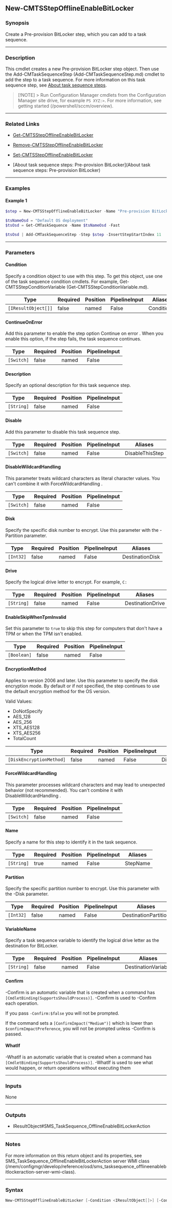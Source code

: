 New-CMTSStepOfflineEnableBitLocker
----------------------------------




### Synopsis
Create a Pre-provision BitLocker step, which you can add to a task sequence.



---


### Description

This cmdlet creates a new Pre-provision BitLocker step object. Then use the Add-CMTaskSequenceStep (Add-CMTaskSequenceStep.md) cmdlet to add the step to a task sequence. For more information on this task sequence step, see [About task sequence steps](/mem/configmgr/osd/understand/task-sequence-steps#BKMK_PreProvisionBitLocker).



> [!NOTE] > Run Configuration Manager cmdlets from the Configuration Manager site drive, for example `PS XYZ:>`. For more information, see getting started (/powershell/sccm/overview).



---


### Related Links
* [Get-CMTSStepOfflineEnableBitLocker](Get-CMTSStepOfflineEnableBitLocker)



* [Remove-CMTSStepOfflineEnableBitLocker](Remove-CMTSStepOfflineEnableBitLocker)



* [Set-CMTSStepOfflineEnableBitLocker](Set-CMTSStepOfflineEnableBitLocker)



* [About task sequence steps: Pre-provision BitLocker](About task sequence steps: Pre-provision BitLocker)





---


### Examples
#### Example 1
```PowerShell
$step = New-CMTSStepOfflineEnableBitLocker -Name "Pre-provision BitLocker" -Drive "C:" -EncryptionMethod AES_256 -EnableSkipWhenTpmInvalid $false

$tsNameOsd = "Default OS deployment"
$tsOsd = Get-CMTaskSequence -Name $tsNameOsd -Fast

$tsOsd | Add-CMTaskSequenceStep -Step $step -InsertStepStartIndex 11
```



---


### Parameters
#### **Condition**

Specify a condition object to use with this step. To get this object, use one of the task sequence condition cmdlets. For example, Get-CMTSStepConditionVariable (Get-CMTSStepConditionVariable.md).






|Type               |Required|Position|PipelineInput|Aliases   |
|-------------------|--------|--------|-------------|----------|
|`[IResultObject[]]`|false   |named   |False        |Conditions|



#### **ContinueOnError**

Add this parameter to enable the step option Continue on error . When you enable this option, if the step fails, the task sequence continues.






|Type      |Required|Position|PipelineInput|
|----------|--------|--------|-------------|
|`[Switch]`|false   |named   |False        |



#### **Description**

Specify an optional description for this task sequence step.






|Type      |Required|Position|PipelineInput|
|----------|--------|--------|-------------|
|`[String]`|false   |named   |False        |



#### **Disable**

Add this parameter to disable this task sequence step.






|Type      |Required|Position|PipelineInput|Aliases        |
|----------|--------|--------|-------------|---------------|
|`[Switch]`|false   |named   |False        |DisableThisStep|



#### **DisableWildcardHandling**

This parameter treats wildcard characters as literal character values. You can't combine it with ForceWildcardHandling .






|Type      |Required|Position|PipelineInput|
|----------|--------|--------|-------------|
|`[Switch]`|false   |named   |False        |



#### **Disk**

Specify the specific disk number to encrypt. Use this parameter with the -Partition parameter.






|Type     |Required|Position|PipelineInput|Aliases        |
|---------|--------|--------|-------------|---------------|
|`[Int32]`|false   |named   |False        |DestinationDisk|



#### **Drive**

Specify the logical drive letter to encrypt. For example, `C:`






|Type      |Required|Position|PipelineInput|Aliases         |
|----------|--------|--------|-------------|----------------|
|`[String]`|false   |named   |False        |DestinationDrive|



#### **EnableSkipWhenTpmInvalid**

Set this parameter to `true` to skip this step for computers that don't have a TPM or when the TPM isn't enabled.






|Type       |Required|Position|PipelineInput|
|-----------|--------|--------|-------------|
|`[Boolean]`|false   |named   |False        |



#### **EncryptionMethod**

Applies to version 2006 and later. Use this parameter to specify the disk encryption mode. By default or if not specified, the step continues to use the default encryption method for the OS version.



Valid Values:

* DoNotSpecify
* AES_128
* AES_256
* XTS_AES128
* XTS_AES256
* TotalCount






|Type                    |Required|Position|PipelineInput|Aliases             |
|------------------------|--------|--------|-------------|--------------------|
|`[DiskEncryptionMethod]`|false   |named   |False        |DiskEncryptionMethod|



#### **ForceWildcardHandling**

This parameter processes wildcard characters and may lead to unexpected behavior (not recommended). You can't combine it with DisableWildcardHandling .






|Type      |Required|Position|PipelineInput|
|----------|--------|--------|-------------|
|`[Switch]`|false   |named   |False        |



#### **Name**

Specify a name for this step to identify it in the task sequence.






|Type      |Required|Position|PipelineInput|Aliases |
|----------|--------|--------|-------------|--------|
|`[String]`|true    |named   |False        |StepName|



#### **Partition**

Specify the specific partition number to encrypt. Use this parameter with the -Disk parameter.






|Type     |Required|Position|PipelineInput|Aliases             |
|---------|--------|--------|-------------|--------------------|
|`[Int32]`|false   |named   |False        |DestinationPartition|



#### **VariableName**

Specify a task sequence variable to identify the logical drive letter as the destination for BitLocker.






|Type      |Required|Position|PipelineInput|Aliases            |
|----------|--------|--------|-------------|-------------------|
|`[String]`|false   |named   |False        |DestinationVariable|



#### **Confirm**
-Confirm is an automatic variable that is created when a command has ```[CmdletBinding(SupportsShouldProcess)]```.
-Confirm is used to -Confirm each operation.

If you pass ```-Confirm:$false``` you will not be prompted.


If the command sets a ```[ConfirmImpact("Medium")]``` which is lower than ```$confirmImpactPreference```, you will not be prompted unless -Confirm is passed.

#### **WhatIf**
-WhatIf is an automatic variable that is created when a command has ```[CmdletBinding(SupportsShouldProcess)]```.
-WhatIf is used to see what would happen, or return operations without executing them


---


### Inputs
None





---


### Outputs
* IResultObject#SMS_TaskSequence_OfflineEnableBitLockerAction






---


### Notes
For more information on this return object and its properties, see SMS_TaskSequence_OfflineEnableBitLockerAction server WMI class (/mem/configmgr/develop/reference/osd/sms_tasksequence_offlineenablebitlockeraction-server-wmi-class).



---


### Syntax
```PowerShell
New-CMTSStepOfflineEnableBitLocker [-Condition <IResultObject[]>] [-ContinueOnError] [-Description <String>] [-Disable] [-DisableWildcardHandling] [-Disk <Int32>] [-Drive <String>] [-EnableSkipWhenTpmInvalid <Boolean>] [-EncryptionMethod {DoNotSpecify | AES_128 | AES_256 | XTS_AES128 | XTS_AES256 | TotalCount}] [-ForceWildcardHandling] -Name <String> [-Partition <Int32>] [-VariableName <String>] [-Confirm] [-WhatIf] [<CommonParameters>]
```
